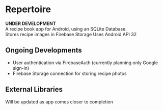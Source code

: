 # Repertoire

**UNDER DEVELOPMENT**<br>
A recipe book app for Android, using an SQLite Database.<br>
Stores recipe images in Firebase Storage
Uses Android API 32<br>

## Ongoing Developments
* User authentication via FirebaseAuth (currently planning only Google sign-in)
* Firebase Storage connection for storing recipe photos

## External Libraries
Will be updated as app comes closer to completion
